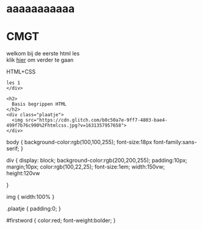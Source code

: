 # aaaaaaaaaaa
<!DOCTYPE html>
<html lang="en">
  
  <head>
    <meta charset="utf-8" />
    <meta name="viewport" content="width=device-width, initial-scale=1" />
    <link rel="icon" href="https://glitch.com/favicon.ico" />
    <title>CMGT HTML CSS</title>
    <link rel="stylesheet" href="/style.css" />
  </head>
  
  <body>
    <div>
  <h1>
  CMGT 
  </h1>

<p>
  welkom bij de <span id="firstword">eerste</span> html les <br>
  klik <a href="https://www.google.com/search?q=google&sxsrf=AOaemvLcJhcrrvDpmPohr0-NPLIOaA_dFw:1631540176614&source=lnms&tbm=isch&sa=X&ved=2ahUKEwjij6fliPzyAhUBKewKHelkBh4Q_AUoAXoECAEQAw&biw=960&bih=940" target= "https://www.google.com/search?q=google&sxsrf=AOaemvLcJhcrrvDpmPohr0-NPLIOaA_dFw:1631540176614&source=lnms&tbm=isch&sa=X&ved=2ahUKEwjij6fliPzyAhUBKewKHelkBh4Q_AUoAXoECAEQAw&biw=960&bih=940">hier</a> om verder te gaan
</p>
    HTML+CSS <br>
    
    les 1
    </div>
    
    <h2>
      Basis begrippen HTML
    </h2>
    <div class="plaatje">
      <img src="https://cdn.glitch.com/b0c50a7e-9ff7-4803-bae4-499f7b76c990%2Fhtmlcss.jpg?v=1631357957658">
    </div>
    
  </body>
  
</html>


body {
  background-color:rgb(100,100,255);
  font-size:18px
  font-family:sans-serif;
}

div {
  display: block;
  background-color:rgb(200,200,255);
  padding:10px;
  margin;10px;
  color:rgb(100,22,25);
  font-size:1em;
  width:150vw;
  height:120vw
  
}

img {
  width:100%
}

.plaatje {
  padding:0;
}

#firstword {
  color:red;
  font-weight:bolder;
}

